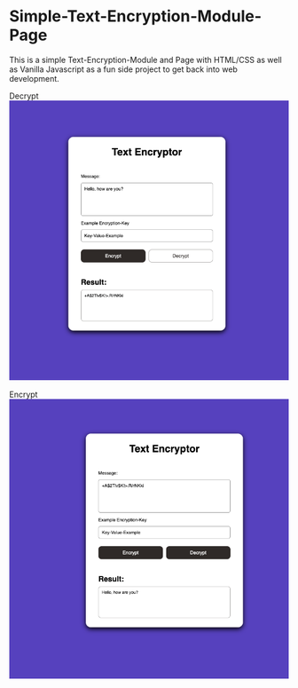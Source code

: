 # Simple-Text-Encryption-Module-Page
This is a simple Text-Encryption-Module and Page with HTML/CSS as well as Vanilla Javascript as a fun side project to get back into web development.

Decrypt
![Screenshot](Screenshot-1.png)

Encrypt
![Screenshot](Screenshot-2.png)